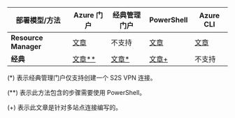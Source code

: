 | **部署模型/方法** | **Azure 门户** | **经典管理门户** | **PowerShell** | **Azure CLI** |
| --- | --- | --- | --- | --- |
| **Resource Manager** |[文章](/documentation/articles/vpn-gateway-howto-site-to-site-resource-manager-portal/) |不支持 |[文章](/documentation/articles/vpn-gateway-create-site-to-site-rm-powershell/) | [文章](/documentation/articles/vpn-gateway-howto-site-to-site-resource-manager-cli/) |
| **经典** |[文章**](/documentation/articles/vpn-gateway-howto-site-to-site-classic-portal/) |[文章*](/documentation/articles/vpn-gateway-site-to-site-create/) |[文章+](/documentation/articles/vpn-gateway-multi-site/) | 不支持 |

(*) 表示经典管理门户仅支持创建一个 S2S VPN 连接。

(**) 表示此方法包含的步骤需要使用 PowerShell。

(+) 表示此文章是针对多站点连接编写的。